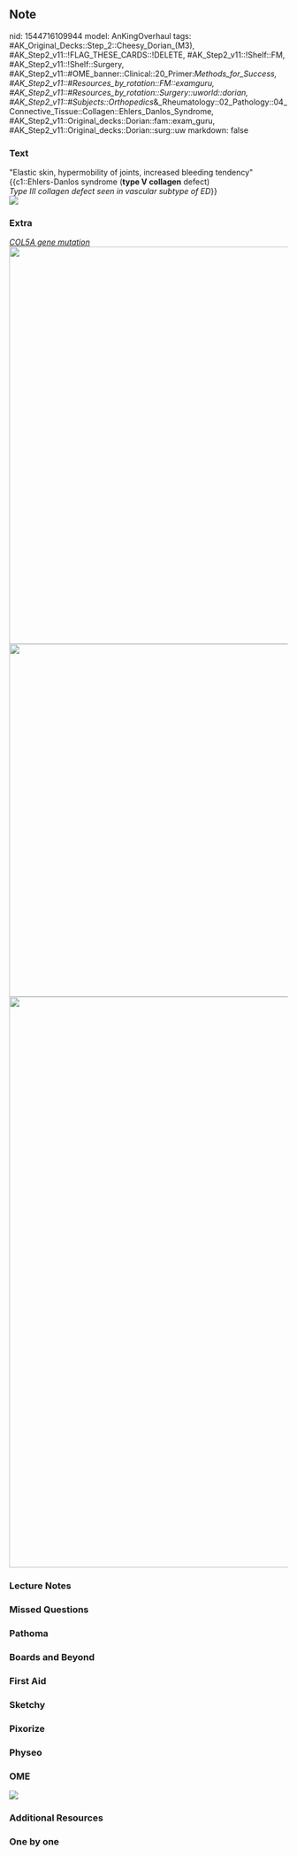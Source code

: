 ## Note
nid: 1544716109944
model: AnKingOverhaul
tags: #AK_Original_Decks::Step_2::Cheesy_Dorian_(M3), #AK_Step2_v11::!FLAG_THESE_CARDS::!DELETE, #AK_Step2_v11::!Shelf::FM, #AK_Step2_v11::!Shelf::Surgery, #AK_Step2_v11::#OME_banner::Clinical::20_Primer:_Methods_for_Success, #AK_Step2_v11::#Resources_by_rotation::FM::examguru, #AK_Step2_v11::#Resources_by_rotation::Surgery::uworld::dorian, #AK_Step2_v11::#Subjects::Orthopedics_&_Rheumatology::02_Pathology::04_Connective_Tissue::Collagen::Ehlers_Danlos_Syndrome, #AK_Step2_v11::Original_decks::Dorian::fam::exam_guru, #AK_Step2_v11::Original_decks::Dorian::surg::uw
markdown: false

### Text
<div>
  "Elastic skin, hypermobility of joints, increased bleeding
  tendency"
</div>
<div>
  <div>
    {{c1::Ehlers-Danlos syndrome (<b>type V collagen</b> defect)
  </div>
  <div>
    <i>Type III collagen defect seen in vascular subtype of
    ED</i>}}
  </div>
</div>
<div><img src="eds%20skin%20hyperextensibility%20(2).jpg"></div>

### Extra
<div>
  <i><u style="">COL5A gene mutation</u></i>
</div>
<div>
  <i><img src="ed.PNG" style="width: 717px;"></i>
</div>
<div>
  <i><img src="paste-1659566773239809.jpg" style=
  "width: 637px;"><img src="paste-1650104960286721.jpg" style=
  "width: 1030px;"></i>
</div>

### Lecture Notes


### Missed Questions


### Pathoma


### Boards and Beyond


### First Aid


### Sketchy


### Pixorize


### Physeo


### OME
<div class="ome-widget">
  <a href="https://onlinemeded.org/spa/surgery?ref=anki"><img src=
  "_OME_AnkiFlashcards_Topic_2.png"></a>
</div>

### Additional Resources


### One by one

